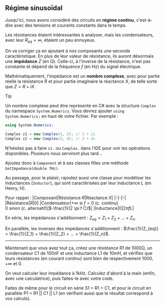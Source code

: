 ## Régime sinusoïdal

Jusqu'ici, nous avons considéré des circuits en **régime continu**, c'est-à-dire avec des tensions et courants constants dans le temps.

Les résistances étaient intéressantes à analyser, mais les condensateurs, avec leur $R_{eq} = \infty$, étaient un peu ennuyeux.

On va corriger ça en ajoutant à nos composants une seconde caractéristique. En plus de leur valeur de résistance, ils auront désormais une **impédance** $Z$ (en $\mathrm{\Omega}$). Celle-ci, à l'inverse de la résistance, n'est pas constante et dépend de la fréquence $f$ (en $\mathrm{Hz}$) du signal électrique.

Mathématiquement, l'impédance est un **nombre complexe**, avec pour partie réelle la résistance $R$ et pour partie imaginaire la réactance $X$, de telle sorte que $Z = R + iX$.

> [!TIP]
> Un nombre complexe peut être représenté en C# avec la structure `Complex` du namespace `System.Numerics`. Vous devrez ajouter `using System.Numerics;` en haut de votre fichier. Par exemple :
> ```csharp
> using System.Numerics;
> ...
> Complex z1 = new Complex(1, 2); // 1 + 2i
> Complex z2 = new Complex(3, 4); // 3 + 4i
> ```
> N'hésitez pas à faire `z1.` ou `Complex.` dans l'IDE pour voir les opérations disponibles. Plusieurs nous serviront plus tard...

Ajoutez donc à `Component` et à ses classes filles une méthode `GetImpedance(double fHz)`.

Au passage, pour le plaisir, rajoutez aussi une classe pour modéliser les inductances (`Inductor`), qui sont caractérisées par leur inductance $L$ (en Henry, $\mathrm{H}$). 

Pour rappel :
|Composant|Résistance $R$|Réactance $X$|
|-|-|-|
|Résistance|$R$|$0$|
|Condensateur|$+\infty$ si $f=0$ (c. continu)<br>$0$ sinon (c. alternatif)|$-\frac{1}{2 \pi f C}$|
|Inductance|$0$|$2 \pi f L$|

En série, les impédances s'additionnent : $Z_{eq} = Z_1 + Z_2 + ... + Z_n$.

En parallèle, les inverses des impédances s'additionnent : $\frac{1}{Z_{eq}} = \frac{1}{Z_1} + \frac{1}{Z_2} + ... + \frac{1}{Z_n}$.

---

Maintenant que vous avez tout ça, créez une résistance R1 de $1000 \mathrm{\Omega}$, un condensateur C1 de $100 \mathrm{nF}$ et une inductance L1 de $10 \mathrm{mH}$, et vérifiez que leurs résistances (en courant continu) sont bien de respectivement $1000$, $+\infty$ et $0$.

On veut calculer leur impédance à $1 \mathrm{kHz}$. Calculez d'abord à la main (enfin, avec une calculatrice), puis faites-le avec votre code.

Faites de même pour le circuit en série S1 = R1 + C1, et pour le circuit en parallèle P1 = R1 || C1 || L1 (en vérifiant aussi que le résultat correspond à vos calculs).
